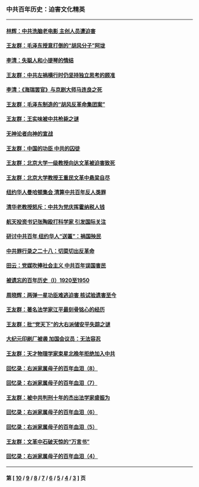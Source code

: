 ### 中共百年历史：迫害文化精英
---
#### [林辉：中共洗脑老电影 主创人员遭迫害](../../pages/nf1176111/n13699437.md?05220430) 
#### [王友群：毛泽东授意打倒的“胡风分子”阿垅](../../pages/nf1176111/n13592541.md?05220430) 
#### [李清：失聪人和小提琴的情结](../../pages/nf1176111/n13459280.md?05220430) 
#### [王友群：中共左祸横行时仍坚持独立思考的顾准](../../pages/nf1176111/n13444722.md?05220430) 
#### [李清：《海瑞罢官》与京剧大师马连良之死](../../pages/nf1176111/n13412316.md?05220430) 
#### [王友群：毛泽东制造的“胡风反革命集团案”](../../pages/nf1176111/n13324909.md?05220430) 
#### [王友群：王实味被中共枪毙之谜](../../pages/nf1176111/n13307502.md?05220430) 
#### [无神论者向神的宣战](../../pages/nf1176111/n13281535.md?05220430) 
#### [王友群：中国的功臣 中共的囚徒](../../pages/nf1176111/n13291790.md?05220430) 
#### [王友群：北京大学一级教授向达文革被迫害致死](../../pages/nf1176111/n13150966.md?05220430) 
#### [王友群：北京大学教授王重民文革中悬梁自尽](../../pages/nf1176111/n13084645.md?05220430) 
#### [纽约华人曼哈顿集会 清算中共百年反人类罪](../../pages/nf1176111/n13084157.md?05220430) 
#### [清华老教授怒斥：中共为党庆挥霍纳税人钱](../../pages/nf1176111/n13071430.md?05220430) 
#### [航天投资书记张陶殴打科学家 引发国际关注](../../pages/nf1176111/n13069132.md?05220430) 
#### [研讨中共百年 纽约华人“送匾”：祸国殃民](../../pages/nf1176111/n13057367.md?05220430) 
#### [中共罪行录之二十八：切菜切出反革命](../../pages/nf1176111/n13030600.md?05220430) 
#### [田云：党媒吹捧社会主义 中共百年误国害民](../../pages/nf1176111/n13006682.md?05220430) 
#### [被遗忘的百年历史（I）1920至1950](../../pages/nf1176111/n12986411.md?05220430) 
#### [周晓辉：两弹一星功臣难逃迫害 核试验遗害至今](../../pages/nf1176111/n12974997.md?05220430) 
#### [王友群：著名法学家江平最刻骨铭心的经历](../../pages/nf1176111/n12970787.md?05220430) 
#### [王友群：批“党天下”的大右派储安平失踪之谜](../../pages/nf1176111/n12954229.md?05220430) 
#### [大纪元印刷厂被袭 加国会议员：无法容忍](../../pages/nf1176111/n12883028.md?05220430) 
#### [王友群：天才物理学家束星北晚年拒绝加入中共](../../pages/nf1176111/n12792913.md?05220430) 
#### [回忆录：右派家属母子的百年血泪（8）](../../pages/nf1176111/n12706196.md?05220430) 
#### [回忆录：右派家属母子的百年血泪（7）](../../pages/nf1176111/n12706191.md?05220430) 
#### [王友群：被中共判刑十年的杰出法学家盛振为](../../pages/nf1176111/n12706141.md?05220430) 
#### [回忆录：右派家属母子的百年血泪（6）](../../pages/nf1176111/n12698863.md?05220430) 
#### [回忆录：右派家属母子的百年血泪（5）](../../pages/nf1176111/n12692515.md?05220430) 
#### [王友群：文革中石破天惊的“万言书”](../../pages/nf1176111/n12690994.md?05220430) 
#### [回忆录：右派家属母子的百年血泪（4）](../../pages/nf1176111/n12686410.md?05220430) 

---
#### 第 [ [10](./10.md?05220430) / [9](./9.md?05220430) / [8](./8.md?05220430) / [7](./7.md?05220430) / [6](./6.md?05220430) / [5](./5.md?05220430) / [4](./4.md?05220430) / [3](./3.md?05220430) ] 页

